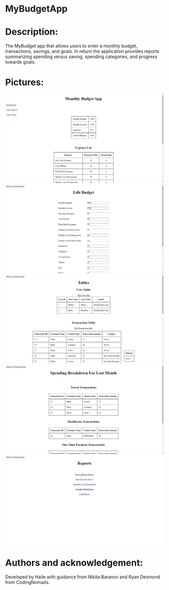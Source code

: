 # MyBudgetApp

# Description: 
The MyBudget app that allows users to enter a monthly budget, transactions, savings, and goals. In return the application provides reports summarizing spending versus saving, spending categories, and progress towards goals.

# Pictures:
![alt text](https://github.com/HaileB65/MyBudgetApp/blob/main/documents/Budget%20App%20Pic%201.png)
![alt text](https://github.com/HaileB65/MyBudgetApp/blob/main/documents/Budget%20App%20Pic%202.jpg)
![alt text](https://github.com/HaileB65/MyBudgetApp/blob/main/documents/Budget%20App%20Pic%203.jpg)
![alt text](https://github.com/HaileB65/MyBudgetApp/blob/main/documents/Budget%20App%20Pic%204.jpg)
![alt text](https://github.com/HaileB65/MyBudgetApp/blob/main/documents/Budget%20App%20Pic%205.jpg)



# Authors and acknowledgement: 
Developed by Haile with guidance from Nikita Baranov and Ryan Desmond from CodingNomads.

